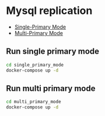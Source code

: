 # Mysql replication

* [Single-Primary Mode](https://dev.mysql.com/doc/refman/8.0/en/group-replication-single-primary-mode.html)
* [Multi-Primary Mode](https://dev.mysql.com/doc/refman/8.0/en/group-replication-multi-primary-mode.html)

## Run single primary mode


```bash
cd single_primary_mode
docker-compose up -d
```


## Run multi primary mode

```bash
cd multi_primary_mode
docker-compose up -d
```